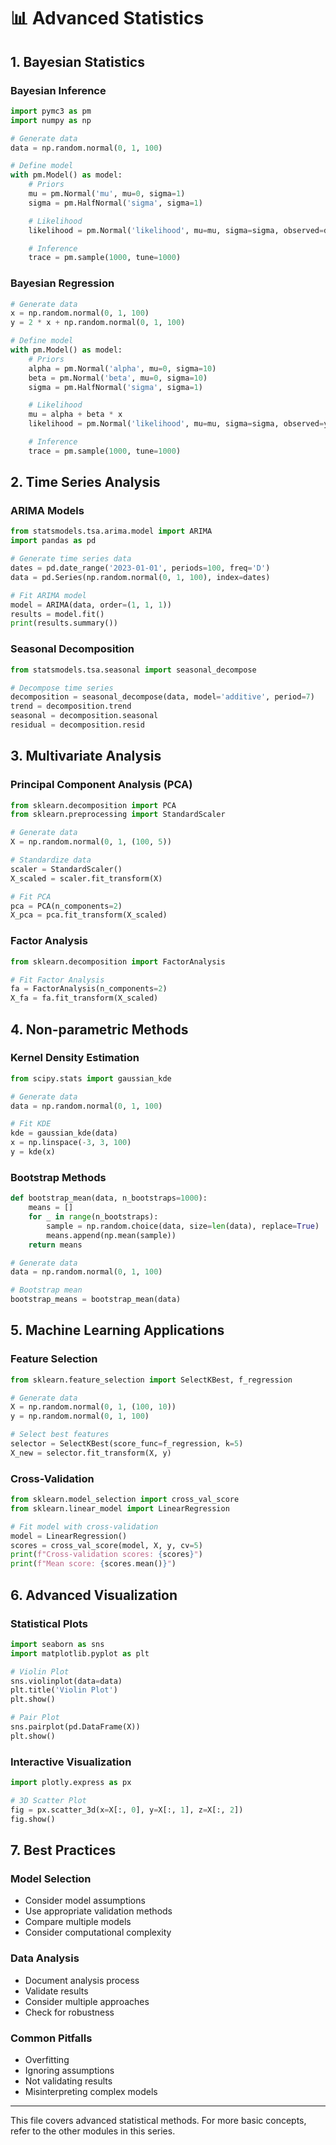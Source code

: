 # 📊 Advanced Statistics

## 1. Bayesian Statistics

### Bayesian Inference

```python
import pymc3 as pm
import numpy as np

# Generate data
data = np.random.normal(0, 1, 100)

# Define model
with pm.Model() as model:
    # Priors
    mu = pm.Normal('mu', mu=0, sigma=1)
    sigma = pm.HalfNormal('sigma', sigma=1)

    # Likelihood
    likelihood = pm.Normal('likelihood', mu=mu, sigma=sigma, observed=data)

    # Inference
    trace = pm.sample(1000, tune=1000)
```

### Bayesian Regression

```python
# Generate data
x = np.random.normal(0, 1, 100)
y = 2 * x + np.random.normal(0, 1, 100)

# Define model
with pm.Model() as model:
    # Priors
    alpha = pm.Normal('alpha', mu=0, sigma=10)
    beta = pm.Normal('beta', mu=0, sigma=10)
    sigma = pm.HalfNormal('sigma', sigma=1)

    # Likelihood
    mu = alpha + beta * x
    likelihood = pm.Normal('likelihood', mu=mu, sigma=sigma, observed=y)

    # Inference
    trace = pm.sample(1000, tune=1000)
```

## 2. Time Series Analysis

### ARIMA Models

```python
from statsmodels.tsa.arima.model import ARIMA
import pandas as pd

# Generate time series data
dates = pd.date_range('2023-01-01', periods=100, freq='D')
data = pd.Series(np.random.normal(0, 1, 100), index=dates)

# Fit ARIMA model
model = ARIMA(data, order=(1, 1, 1))
results = model.fit()
print(results.summary())
```

### Seasonal Decomposition

```python
from statsmodels.tsa.seasonal import seasonal_decompose

# Decompose time series
decomposition = seasonal_decompose(data, model='additive', period=7)
trend = decomposition.trend
seasonal = decomposition.seasonal
residual = decomposition.resid
```

## 3. Multivariate Analysis

### Principal Component Analysis (PCA)

```python
from sklearn.decomposition import PCA
from sklearn.preprocessing import StandardScaler

# Generate data
X = np.random.normal(0, 1, (100, 5))

# Standardize data
scaler = StandardScaler()
X_scaled = scaler.fit_transform(X)

# Fit PCA
pca = PCA(n_components=2)
X_pca = pca.fit_transform(X_scaled)
```

### Factor Analysis

```python
from sklearn.decomposition import FactorAnalysis

# Fit Factor Analysis
fa = FactorAnalysis(n_components=2)
X_fa = fa.fit_transform(X_scaled)
```

## 4. Non-parametric Methods

### Kernel Density Estimation

```python
from scipy.stats import gaussian_kde

# Generate data
data = np.random.normal(0, 1, 100)

# Fit KDE
kde = gaussian_kde(data)
x = np.linspace(-3, 3, 100)
y = kde(x)
```

### Bootstrap Methods

```python
def bootstrap_mean(data, n_bootstraps=1000):
    means = []
    for _ in range(n_bootstraps):
        sample = np.random.choice(data, size=len(data), replace=True)
        means.append(np.mean(sample))
    return means

# Generate data
data = np.random.normal(0, 1, 100)

# Bootstrap mean
bootstrap_means = bootstrap_mean(data)
```

## 5. Machine Learning Applications

### Feature Selection

```python
from sklearn.feature_selection import SelectKBest, f_regression

# Generate data
X = np.random.normal(0, 1, (100, 10))
y = np.random.normal(0, 1, 100)

# Select best features
selector = SelectKBest(score_func=f_regression, k=5)
X_new = selector.fit_transform(X, y)
```

### Cross-Validation

```python
from sklearn.model_selection import cross_val_score
from sklearn.linear_model import LinearRegression

# Fit model with cross-validation
model = LinearRegression()
scores = cross_val_score(model, X, y, cv=5)
print(f"Cross-validation scores: {scores}")
print(f"Mean score: {scores.mean()}")
```

## 6. Advanced Visualization

### Statistical Plots

```python
import seaborn as sns
import matplotlib.pyplot as plt

# Violin Plot
sns.violinplot(data=data)
plt.title('Violin Plot')
plt.show()

# Pair Plot
sns.pairplot(pd.DataFrame(X))
plt.show()
```

### Interactive Visualization

```python
import plotly.express as px

# 3D Scatter Plot
fig = px.scatter_3d(x=X[:, 0], y=X[:, 1], z=X[:, 2])
fig.show()
```

## 7. Best Practices

### Model Selection

- Consider model assumptions
- Use appropriate validation methods
- Compare multiple models
- Consider computational complexity

### Data Analysis

- Document analysis process
- Validate results
- Consider multiple approaches
- Check for robustness

### Common Pitfalls

- Overfitting
- Ignoring assumptions
- Not validating results
- Misinterpreting complex models

---

This file covers advanced statistical methods. For more basic concepts, refer to the other modules in this series.
